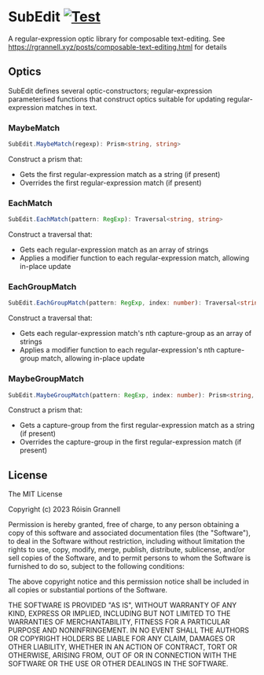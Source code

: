 
# SubEdit [![Test](https://github.com/rgrannell1/subedit/actions/workflows/test.yaml/badge.svg)](https://github.com/rgrannell1/subedit/actions/workflows/test.yaml)

A regular-expression optic library for composable text-editing. See https://rgrannell.xyz/posts/composable-text-editing.html for details

## Optics

SubEdit defines several optic-constructors; regular-expression parameterised functions that construct optics suitable for updating regular-expression matches in text.

### MaybeMatch

```ts
SubEdit.MaybeMatch(regexp): Prism<string, string>
```

Construct a prism that:

- Gets the first regular-expression match as a string (if present)
- Overrides the first regular-expression match (if present)

### EachMatch

```ts
SubEdit.EachMatch(pattern: RegExp): Traversal<string, string>
```

Construct a traversal that:

- Gets each regular-expression match as an array of strings
- Applies a modifier function to each regular-expression match, allowing in-place update


### EachGroupMatch

```ts
SubEdit.EachGroupMatch(pattern: RegExp, index: number): Traversal<string, string>
```

Construct a traversal that:

- Gets each regular-expression match's nth capture-group as an array of strings
- Applies a modifier function to each regular-expression's nth capture-group match, allowing in-place update

### MaybeGroupMatch

```ts
SubEdit.MaybeGroupMatch(pattern: RegExp, index: number): Prism<string, string>
```

Construct a prism that:

- Gets a capture-group from the first regular-expression match as a string (if present)
- Overrides the capture-group in the first regular-expression match (if present)

## License

The MIT License

Copyright (c) 2023 Róisín Grannell

Permission is hereby granted, free of charge, to any person obtaining a copy of
this software and associated documentation files (the "Software"), to deal in
the Software without restriction, including without limitation the rights to
use, copy, modify, merge, publish, distribute, sublicense, and/or sell copies of
the Software, and to permit persons to whom the Software is furnished to do so,
subject to the following conditions:

The above copyright notice and this permission notice shall be included in all
copies or substantial portions of the Software.

THE SOFTWARE IS PROVIDED "AS IS", WITHOUT WARRANTY OF ANY KIND, EXPRESS OR
IMPLIED, INCLUDING BUT NOT LIMITED TO THE WARRANTIES OF MERCHANTABILITY, FITNESS
FOR A PARTICULAR PURPOSE AND NONINFRINGEMENT. IN NO EVENT SHALL THE AUTHORS OR
COPYRIGHT HOLDERS BE LIABLE FOR ANY CLAIM, DAMAGES OR OTHER LIABILITY, WHETHER
IN AN ACTION OF CONTRACT, TORT OR OTHERWISE, ARISING FROM, OUT OF OR IN
CONNECTION WITH THE SOFTWARE OR THE USE OR OTHER DEALINGS IN THE SOFTWARE.
